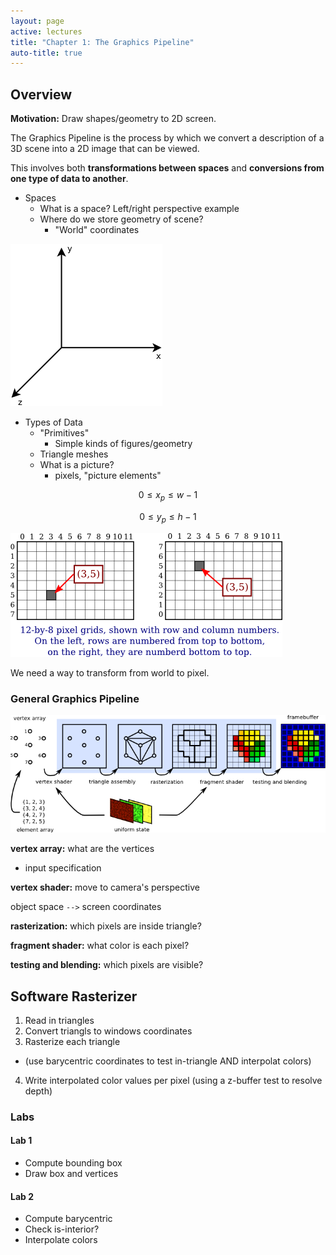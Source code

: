 ```yaml
---
layout: page
active: lectures
title: "Chapter 1: The Graphics Pipeline"
auto-title: true
---
```



## Overview

**Motivation:** Draw shapes/geometry to 2D screen.

The Graphics Pipeline is the process by which we convert a description of a 3D scene into a 2D image that can be viewed.

This involves both **transformations between spaces** and **conversions from one type of data to another**.

- Spaces
  - What is a space? Left/right perspective example
  - Where do we store geometry of scene?
    - "World" coordinates

<img src="01-figure-coordinate-frame.png" alt="coordinate frame" class="img-thumbnail" />

- Types of Data
  - "Primitives"
    - Simple kinds of figures/geometry
  - Triangle meshes
  - What is a picture?
    - pixels, "picture elements"

$$ 0 \le x_p \le w - 1 $$

$$ 0 \le y_p \le h - 1 $$

<img src="01-figure-pixel-coordinates.png" alt="pixel coordinates" class="img-thumbnail" />

We need a way to transform from world to pixel.



### General Graphics Pipeline

<img src="01-figure-graphics-pipeline.png" alt="graphics pipeline" class="img-thumbnail" />

**vertex array:** what are the vertices

- input specification

**vertex shader:** move to camera's perspective

object space `-->` screen coordinates

**rasterization:** which pixels are inside triangle?

**fragment shader:** what color is each pixel?

**testing and blending:** which pixels are visible?



## Software Rasterizer

1. Read in triangles
2. Convert triangls to windows coordinates
3. Rasterize each triangle
  - (use barycentric coordinates to test in-triangle AND interpolat colors)
4. Write interpolated color values per pixel
  (using a z-buffer test to resolve depth)

### Labs

#### Lab 1
- Compute bounding box
- Draw box and vertices

#### Lab 2
- Compute barycentric
- Check is-interior?
- Interpolate colors
